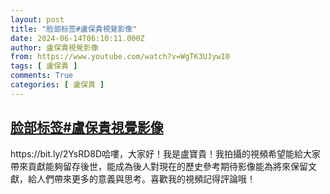```yaml
---
layout: post
title: "脸部标签#盧保貴視覺影像"
date: 2024-06-14T06:10:11.000Z
author: 盧保貴視覺影像
from: https://www.youtube.com/watch?v=WgTK3UJywI0
tags: [ 盧保貴 ]
comments: True
categories: [ 盧保貴 ]
---
```

<!--1718345411000-->
[脸部标签#盧保貴視覺影像](https://www.youtube.com/watch?v=WgTK3UJywI0)
------

<div>
https://bit.ly/2YsRD8D哈嘍，大家好！我是盧寶貴！我拍攝的視頻希望能給大家帶來貢獻能夠留存後世，能成為後人對現在的歷史參考期待影像能為將來保留文獻，給人們帶來更多的意義與思考。喜歡我的視頻記得評論哦！
</div>
